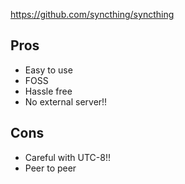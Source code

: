 https://github.com/syncthing/syncthing

## Pros
* Easy to use
* FOSS
* Hassle free
* No external server!!
## Cons
* Careful with UTC-8!!
* Peer to peer
